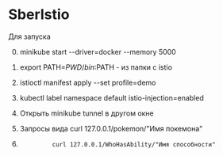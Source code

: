 # SberIstio
Для запуска


0) minikube start --driver=docker --memory 5000

1) export PATH=$PWD/bin:$PATH - из папки с istio
2) istioctl manifest apply --set profile=demo
3) kubectl label namespace default istio-injection=enabled
4) Открыть minikube tunnel в другом окне

5) Запросы вида curl 127.0.0.1/pokemon/"Имя покемона"
6)              curl 127.0.0.1/WhoHasAbility/"Имя способности"
